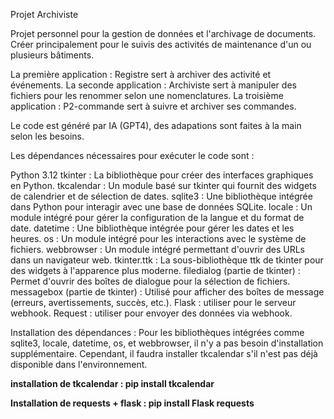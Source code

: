 Projet Archiviste

Projet personnel pour la gestion de données et l'archivage de documents.
Créer principalement pour le suivis des activités de maintenance d'un ou plusieurs bâtiments.

La première application : Registre sert à archiver des activité et événements.
La seconde application : Archiviste sert à manipuler des fichiers pour les renommer selon une nomenclatures.
La troisième application : P2-commande sert à suivre et archiver ses commandes.

Le code est généré par IA (GPT4), des adapations sont faites à la main selon les besoins.

Les dépendances nécessaires pour exécuter le code sont :

Python 3.12
tkinter : La bibliothèque pour créer des interfaces graphiques en Python.
tkcalendar : Un module basé sur tkinter qui fournit des widgets de calendrier et de sélection de dates.
sqlite3 : Une bibliothèque intégrée dans Python pour interagir avec une base de données SQLite.
locale : Un module intégré pour gérer la configuration de la langue et du format de date.
datetime : Une bibliothèque intégrée pour gérer les dates et les heures.
os : Un module intégré pour les interactions avec le système de fichiers.
webbrowser : Un module intégré permettant d'ouvrir des URLs dans un navigateur web.
tkinter.ttk : La sous-bibliothèque ttk de tkinter pour des widgets à l'apparence plus moderne.
filedialog (partie de tkinter) : Permet d'ouvrir des boîtes de dialogue pour la sélection de fichiers.
messagebox (partie de tkinter) : Utilisé pour afficher des boîtes de message (erreurs, avertissements, succès, etc.).
Flask : utiliser pour le serveur webhook.
Request : utiliser pour envoyer des données via webhook.

Installation des dépendances :
Pour les bibliothèques intégrées comme sqlite3, locale, datetime, os, et webbrowser, il n'y a pas besoin d'installation supplémentaire. 
Cependant, il faudra installer tkcalendar s'il n'est pas déjà disponible dans l'environnement.

**installation de tkcalendar : pip install tkcalendar**


**Installation de requests + flask : pip install Flask requests**


